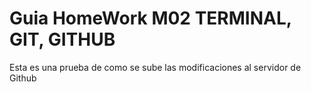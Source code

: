 # Guia HomeWork M02 TERMINAL, GIT, GITHUB
Esta es una prueba de como se sube las modificaciones al servidor de Github